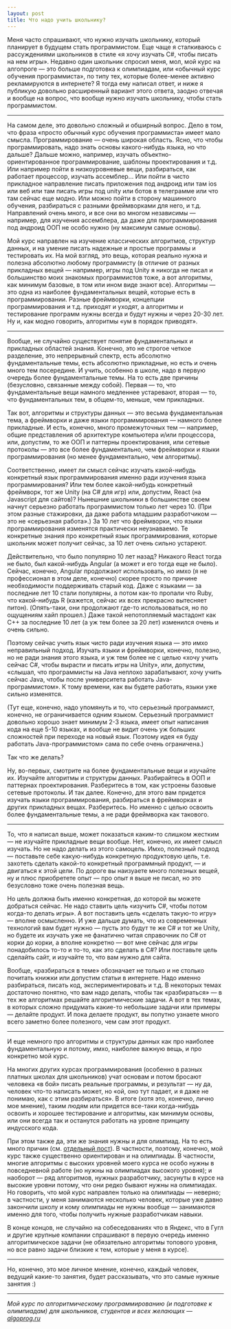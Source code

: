 ```yaml
---
layout: post
title: Что надо учить школьнику?
---
```


Меня часто спрашивают, что нужно изучать школьнику, который планирует в будущем стать программистом.
Еще чаще я сталкиваюсь с рассуждениями школьников в стиле «я хочу изучать C#, чтобы писать на нем игры».
Недавно один школьник спросил меня, мол, мой курс на алгопроге — это больше подготовка к олимпиадам,
или «обычный курс обучения программиста», по типу тех, которые более-менее активно рекламируются в интернете?
Я тогда ему написал ответ, и ниже я публикую довольно расширенный вариант этого ответа, 
заодно отвечая и вообще на вопрос, что вообще нужно изучать школьнику, чтобы стать программистом.

------

На самом деле, это довольно сложный и обширный вопрос. 
Дело в том, что фраза «просто обычный курс обучения программиста» имеет мало смысла. 
Программирование — очень широкая область. Ясно, что чтобы программировать, надо знать основы какого-нибудь языка, но что дальше? 
Дальше можно, например, изучать объектно-ориентированное программирование, шаблоны проектирования и т.д.
Или например пойти в низкоуровневые вещи, разбираться, как работает процессор, изучать ассемблер...
Или пойти в чисто прикладное направление писать приложения под андроид или там ios или веб или там писать игры под unity 
или ботов в телеграмме или что там сейчас еще модно.
Или можно пойти в сторону машинного обучения, разбираться с разными фреймворками для него, и т.д. 
Направлений очень много, и все они во многом независимы — например, для изучения ассемблера, 
да даже для программирования под андроид ООП не особо нужно (ну максимум самые основы). 

Мой курс направлен на изучение классических алгоритмов, структур данных, и на умение писать надежные и простые программы и тестировать их. На мой взгляд, это вещь, которая реально нужна и полезна абсолютно любому программисту (в отличие от разных прикладных вещей — например, игры под Unity я никогда не писал и большинство моих знакомых программистов тоже, а вот алгоритмы, как минимум базовые, в том или ином виде знают все). Алгоритмы — это одна из наиболее фундаментальных вещей, которые есть в программировании. Разные фреймворки, концепции программирования и т.д. приходят и уходят, а алгоритмы и тестирование программ нужны всегда и будут нужны и через 20-30 лет. Ну и, как модно говорить, алгоритмы «ум в порядок приводят».

------

Вообще, не случайно существует понятие фундаментальных и прикладных областей знания. 
Конечно, это не строгое четкое разделение, это непрерывный спектр, есть абсолютно фундаментальные
темы, есть абсолютно прикладные, но есть и очень много тем посередине.
И учить, особенно в школе, надо в первую очередь более фундаментальные темы.
На то есть две причины (безусловно, связанные между собой). 
Первая — то, что фундаментальные вещи намного медленнее устаревают,
вторая — то, что фундаментальных тем, в общем-то, меньше, чем прикладных.

Так вот, алгоритмы и структуры данных — это весьма фундаментальная тема, а фреймворки и даже языки программирования
— намного более прикладные. И есть, конечно, много промежуточных тем — например, общие представления об архитектуре компьютера и/или
процессора, или, допустим, то же ООП и паттерны проектирования, 
или сетевые протоколы — это все более фундаментально, чем фреймворки и языки программирования (но менее фундаментально, чем алгоритмы).

Соответственно, имеет ли смысл сейчас изучать какой-нибудь конкретный язык программирования именно ради изучения языка программирования?
Или тем более какой-нибудь конкретный фреймворк, тот же Unity (на C# для игр) или, допустим, React (на Javascript для сайтов)? 
Нынешние школьники в большинстве своем начнут серьезно работать программистом только лет через 10. 
(При этом разные стажировки, да даже работа младшим разработчиком — это не «серьезная работа».) 
За 10 лет что фреймворки, что языки программирования изменятся практически неузнаваемо. 
Те конкретные знания про конкретный язык программирования, которые школьник может получит сейчас, за 10 лет очень сильно устареют.

Действительно, что было популярно 10 лет назад? Никакого React тогда не было, был какой-нибудь Angular (а может и его тогда еще не было).
Сейчас, конечно, Angular продолжают использовать, но имхо (я не профессионал в этом деле, конечно) скорее просто
по причине необходимости поддерживать старый код.
Даже с языками — за последние лет 10 стали популярны, а потом как-то пропали что Ruby, что какой-нибудь R (кажется, сейчас их всех
прекрасно вытесняет питон). (Опять-таки, они продолжают где-то использоваться, но по ощущениям хайп прошел.)
Даже такой непотопляемый мастадонт как C++ за последние 10 лет (а уж тем более за 20 лет) изменился очень и очень сильно.

Поэтому сейчас учить язык чисто ради изучения языка — это имхо неправильный подход.
Изучать языки и фреймворки, конечно, полезно, но не ради знания этого языка, и уж тем более не с целью 
«хочу учить сейчас C#, чтобы вырасти и писать игры на Unity», или, допустим, «слышал, что программисты на Java неплохо зарабатывают,
хочу учить сейчас Java, чтобы после университета работать Java-программистом». К тому времени, как вы будете работать,
языки уже сильно изменятся.

(Тут еще, конечно, надо упомянуть и то, что серьезный программист, конечно, не ограничивается одним языком.
Серьезный программист довольно хорошо знает минимум 2-3 языка, имеет опыт написания кода на еще 5-10 языках,
и вообще не видит очень уж больших сложностей при переходе на новый язык. Поэтому идея «я буду работать Java-программистом»
сама по себе очень ограничена.)

Так что же делать? 

Ну, во-первых, смотрите на более фундаментальные вещи и изучайте их. Изучайте алгоритмы и структуры данных. Разбирайтесь в ООП
и паттернах проектирования. Разберитесь в том, как устроены базовые сетевые протоколы. И так далее.
Конечно, для этого вам придется изучать языки программирования, разбираться в фреймворках и других прикладных вещах.
Разберитесь. Но именно с целью освоить более фундаментальные темы, а не ради фреймворка как такового.

------

То, что я написал выше, может показаться каким-то слишком жестким — не изучайте прикладные вещи вообще.
Нет, конечно, их имеет смысл изучать. Но не надо делать из этого самоцель.
Имхо, полезный подход — поставьте себе какую-нибудь конкретную продуктовую цель, т.е. захотеть сделать
какой-то конкретный программный продукт, — и двигаться к этой цели. 
По дороге вы наизуаете много полезных вещей,
ну и плюс приобретете опыт — про опыт я выше не писал, но это безусловно тоже очень полезная вещь. 

Но цель должна быть именно конкретная, до которой вы можете добраться сейчас.
Не надо ставить цель «изучить C#, чтобы потом когда-то делать игры». А вот поставить цель «сделать такую-то игру»
— вполне осмысленно. И уже дальше думать, что из современных технологий вам будет нужно
— пусть это будут те же C# и тот же Unity, но будете их изучать
уже не фанатично читая справочник по C# от корки до корки, а вполне конкретно — вот мне сейчас
для игры понадобилось то-то и то-то, как это сделать в C#? 
Или поставьте цель сделайть сайт, и изучайте то, что вам нужно для сайта.

Вообще, «разбираться в теме» обозначает не только и не столько почитать книжки или допустим статьи в интернете.
Надо именно разбираться, писать код, экспериментировать и т.д.
В некоторых темах достаточно понятно, что вам надо делать, чтобы так «разбираться» — в тех же алгоритмах
решайте алгоритмические задачи. А вот в тех темах, в которых сложно придумать какие-то небольшие задачи или примеры
— делайте продукт. И пока делаете продукт, вы попутно узнаете много всего заметно более полезного, чем сам этот продукт.

-----

И еще немного про алгоритмы и структуры данных как про наиболее фундаментальную и потому, имхо, наиболее важную вещь, 
и про конкретно мой курс.

На многих других курсах программирования (особенно в разных платных школах для школьников) учат основам и потом бросают человека «в бой» писать реальные программы, и результат — ну да, человек что-то написать может, но «ой, оно тут падает, и я даже не понимаю, как с этим разбираться». В итоге (хотя это, конечно, лично мое мнение), таким людям или придется все-таки когда-нибудь освоить и хорошее тестирование и алгоритмы, как минимум основы, или они всегда так и останутся работать на уровне принципу индусского кода.

При этом также да, эти же знания нужны и для олимпиад. На то есть много причин (см. [отдельный пост](http://blog.algoprog.ru/why-only-programming/)). В частности, поэтому, конечно, мой курс также существенно ориентирован и на олимпиады. В частности, многие алгоритмы с высоких уровней моего курса не особо нужны в повседневной работе (но нужны на олимпиадах высокого уровня); и наоборот — ряд алгоритмов, нужных разработчику, засунуты в курсе на высокие уровни потому, что они редко бывают нужны на олимпиадах. Но говорить, что мой курс направлен только на олимпиады — неверно; в частности, у меня занимаются несколько человек, которые уже давно закончили школу и кому олимпиады не нужны вообще — занимаются именно для того, чтобы получить нужные разработчикам навыки.

В конце концов, не случайно на собеседованиях что в Яндекс, что в Гугл и другие крупные компании спрашивают в первую очередь именно алгоритмическое задачи (не обязательно алгоритмы топового уровня, но все равно задачи близкие к тем, которые у меня в курсе).

----

Но, конечно, это мое личное мнение, конечно, каждый человек, ведущий какие-то занятия, будет рассказывать, что это самые нужные занятия :)


----

*Мой курс по алгоритмическому программированию (и подготовке к олимпиадам) для школьников, студентов и всех желающих — [algoprog.ru](http://algoprog.ru)*
